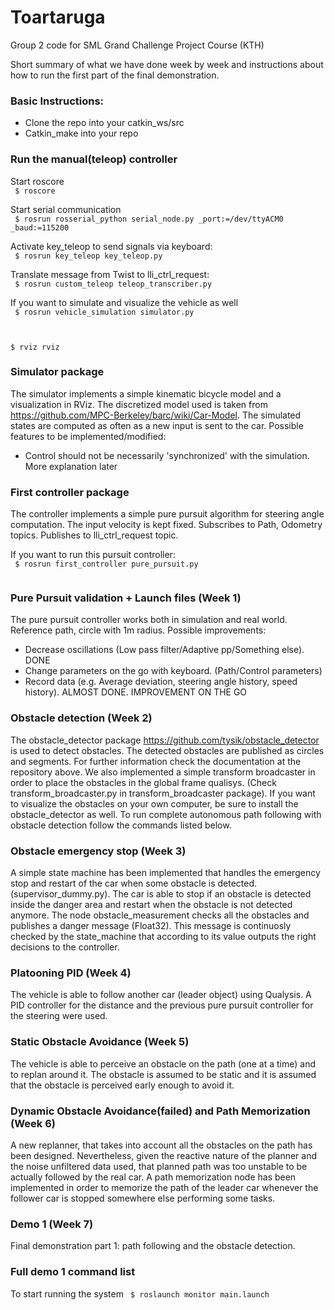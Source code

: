 # Toartaruga
Group 2 code for SML Grand Challenge Project Course (KTH)

Short summary of what we have done week by week and instructions about how to run the first part of the final demonstration.

### Basic Instructions:
- Clone the repo into your catkin_ws/src
- Catkin_make into your repo

### Run the manual(teleop) controller
Start roscore  
<code>
  $ roscore
</code>

Start serial communication  
<code>
  $ rosrun rosserial_python serial_node.py _port:=/dev/ttyACM0 _baud:=115200
</code>

Activate key_teleop to send signals via keyboard:   
<code>
  $ rosrun key_teleop key_teleop.py 
</code>


Translate message from Twist to lli_ctrl_request:   
<code>
  $ rosrun custom_teleop teleop_transcriber.py
</code>

If you want to simulate and visualize the vehicle as well   
<code>
  $ rosrun vehicle_simulation simulator.py   
  
  $ rviz rviz
</code>

### Simulator package
The simulator implements a simple kinematic bicycle model and a visualization in RViz. The discretized model used is taken from https://github.com/MPC-Berkeley/barc/wiki/Car-Model.
The simulated states are computed as often as a new input is sent to the car. 
Possible features to be implemented/modified:
- Control should not be necessarily 'synchronized' with the simulation. More explanation later


### First controller package 
The controller implements a simple pure pursuit algorithm for steering angle computation. The input velocity is kept fixed. 
Subscribes to Path, Odometry topics.
Publishes to lli_ctrl_request topic.

If you want to run this pursuit controller:   
<code>
  $ rosrun first_controller pure_pursuit.py   
</code>

### Pure Pursuit validation + Launch files (Week 1)
The pure pursuit controller works both in simulation and real world. Reference path, circle with 1m radius. 
Possible improvements:
- Decrease oscillations (Low pass filter/Adaptive pp/Something else). DONE
- Change parameters on the go with keyboard. (Path/Control parameters)
- Record data (e.g. Average deviation, steering angle history, speed history). ALMOST DONE. IMPROVEMENT ON THE GO


### Obstacle detection (Week 2)
The obstacle_detector package https://github.com/tysik/obstacle_detector is used to detect obstacles. The detected obstacles are published as circles and segments. For further information check the documentation at the repository above. 
We also implemented a simple transform broadcaster in order to place the obstacles in the global frame qualisys. (Check transform_broadcaster.py in transform_broadcaster package).
If you want to visualize the obstacles on your own computer, be sure to install the obstacle_detector as well.
To run complete autonomous path following with obstacle detection  follow the commands listed below.

### Obstacle emergency stop (Week 3)
A simple state machine has been implemented that handles the emergency stop and restart of the car when some obstacle is detected. (supervisor_dummy.py). The car is able to stop if an obstacle is detected inside the danger area and restart when the obstacle is not detected anymore.
The node obstacle_measurement checks all the obstacles and publishes a danger message (Float32). 
This message is continuosly checked by the state_machine that according to its value outputs the right decisions to the controller.

### Platooning PID (Week 4)
The vehicle is able to follow another car (leader object) using Qualysis. A PID controller for the distance and the previous pure pursuit controller for the steering were used.

### Static Obstacle Avoidance (Week 5)
The vehicle is able to perceive an obstacle on the path (one at a time) and to replan around it. The obstacle is assumed to be static and it is assumed that the obstacle is perceived early enough to avoid it. 

### Dynamic Obstacle Avoidance(failed) and Path Memorization (Week 6)
A new replanner, that takes into account all the obstacles on the path has been designed. Nevertheless, given the reactive nature of the planner and the noise unfiltered data used, that planned path was too unstable to be actually followed by the real car.
A path memorization node has been implemented in order to memorize the path of the leader car whenever the follower car is stopped somewhere else performing some tasks.

### Demo 1 (Week 7)
Final demonstration part 1: path following and the obstacle detection.

### Full demo 1 command list
To start running the system
<code>
  $ roslaunch monitor main.launch 
</code>
